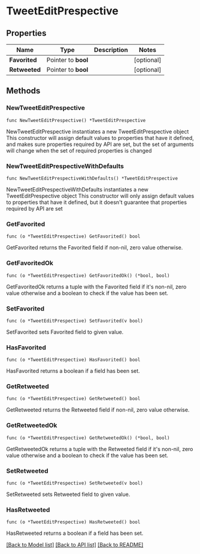 # TweetEditPrespective

## Properties

Name | Type | Description | Notes
------------ | ------------- | ------------- | -------------
**Favorited** | Pointer to **bool** |  | [optional] 
**Retweeted** | Pointer to **bool** |  | [optional] 

## Methods

### NewTweetEditPrespective

`func NewTweetEditPrespective() *TweetEditPrespective`

NewTweetEditPrespective instantiates a new TweetEditPrespective object
This constructor will assign default values to properties that have it defined,
and makes sure properties required by API are set, but the set of arguments
will change when the set of required properties is changed

### NewTweetEditPrespectiveWithDefaults

`func NewTweetEditPrespectiveWithDefaults() *TweetEditPrespective`

NewTweetEditPrespectiveWithDefaults instantiates a new TweetEditPrespective object
This constructor will only assign default values to properties that have it defined,
but it doesn't guarantee that properties required by API are set

### GetFavorited

`func (o *TweetEditPrespective) GetFavorited() bool`

GetFavorited returns the Favorited field if non-nil, zero value otherwise.

### GetFavoritedOk

`func (o *TweetEditPrespective) GetFavoritedOk() (*bool, bool)`

GetFavoritedOk returns a tuple with the Favorited field if it's non-nil, zero value otherwise
and a boolean to check if the value has been set.

### SetFavorited

`func (o *TweetEditPrespective) SetFavorited(v bool)`

SetFavorited sets Favorited field to given value.

### HasFavorited

`func (o *TweetEditPrespective) HasFavorited() bool`

HasFavorited returns a boolean if a field has been set.

### GetRetweeted

`func (o *TweetEditPrespective) GetRetweeted() bool`

GetRetweeted returns the Retweeted field if non-nil, zero value otherwise.

### GetRetweetedOk

`func (o *TweetEditPrespective) GetRetweetedOk() (*bool, bool)`

GetRetweetedOk returns a tuple with the Retweeted field if it's non-nil, zero value otherwise
and a boolean to check if the value has been set.

### SetRetweeted

`func (o *TweetEditPrespective) SetRetweeted(v bool)`

SetRetweeted sets Retweeted field to given value.

### HasRetweeted

`func (o *TweetEditPrespective) HasRetweeted() bool`

HasRetweeted returns a boolean if a field has been set.


[[Back to Model list]](../README.md#documentation-for-models) [[Back to API list]](../README.md#documentation-for-api-endpoints) [[Back to README]](../README.md)


